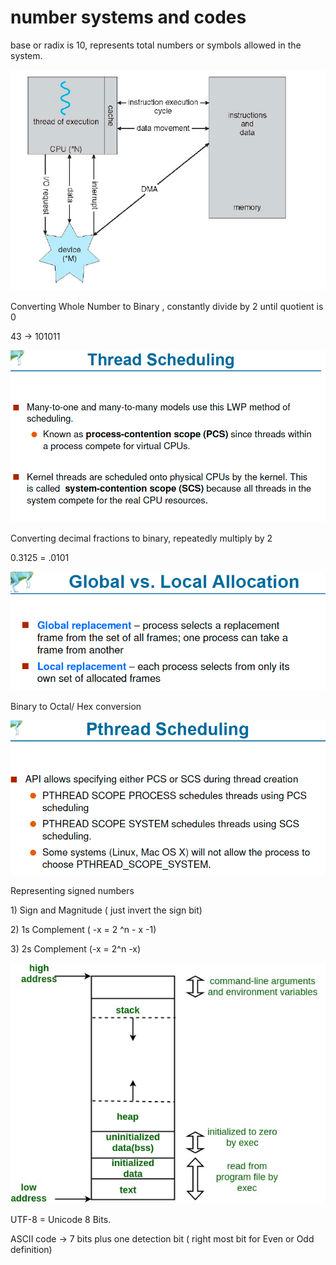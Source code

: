 # number systems and codes

base or radix is 10, represents total numbers or symbols allowed in the system. 

![](../.gitbook/assets/image%20%28158%29.png)

Converting Whole Number to Binary , constantly divide by 2 until quotient is 0

43 -&gt; 101011

![](../.gitbook/assets/image%20%2861%29.png)

Converting decimal fractions to binary, repeatedly multiply by 2 

0.3125 = .0101

![](../.gitbook/assets/image%20%28159%29.png)

Binary to Octal/ Hex conversion 

![](../.gitbook/assets/image%20%2866%29.png)

Representing signed numbers

1\) Sign and Magnitude  \( just invert the sign bit\)

2\) 1s Complement \( -x = 2 ^n - x -1\)

3\) 2s Complement \(-x = 2^n -x\)

![](../.gitbook/assets/image%20%2880%29.png)



UTF-8 = Unicode 8 Bits.

ASCII code -&gt; 7 bits plus one detection bit \( right most bit for Even or Odd definition\)

